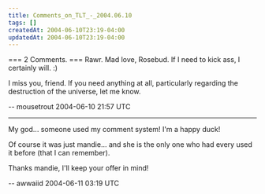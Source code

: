 ```yaml
---
title: Comments_on_TLT_-_2004.06.10
tags: []
createdAt: 2004-06-10T23:19-04:00
updatedAt: 2004-06-10T23:19-04:00
---
```


=== 2 Comments. ===
Rawr. Mad love, Rosebud. If I need to kick ass, I certainly will. :)

I miss you, friend. If you need anything at all, particularly regarding the destruction of the universe, let me know.

-- mousetrout 2004-06-10 21:57 UTC

----
My god... someone used my comment system! I'm a happy duck!

Of course it was just mandie... and she is the only one who had every used it before (that I can remember).

Thanks mandie, I'll keep your offer in mind!

-- awwaiid 2004-06-11 03:19 UTC


